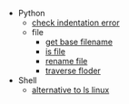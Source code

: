   - Python
    - [check indentation error](/Python/check-indentation-error.md)
    - file
      - [get base filename](/Python/file/get-base-filename.md)
      - [is file](/Python/file/is-file.md)
      - [rename file](/Python/file/rename-file.md)
      - [traverse floder](/Python/file/traverse-floder.md)
  - Shell
    - [alternative to ls linux](/Shell/alternative-to-ls-linux.md)
